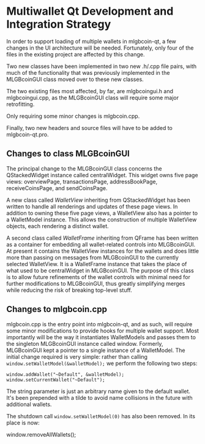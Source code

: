 Multiwallet Qt Development and Integration Strategy
===================================================

In order to support loading of multiple wallets in mlgbcoin-qt, a few changes in the UI architecture will be needed.
Fortunately, only four of the files in the existing project are affected by this change.

Two new classes have been implemented in two new .h/.cpp file pairs, with much of the functionality that was previously
implemented in the MLGBcoinGUI class moved over to these new classes.

The two existing files most affected, by far, are mlgbcoingui.h and mlgbcoingui.cpp, as the MLGBcoinGUI class will require
some major retrofitting.

Only requiring some minor changes is mlgbcoin.cpp.

Finally, two new headers and source files will have to be added to mlgbcoin-qt.pro.

Changes to class MLGBcoinGUI
---------------------------
The principal change to the MLGBcoinGUI class concerns the QStackedWidget instance called centralWidget.
This widget owns five page views: overviewPage, transactionsPage, addressBookPage, receiveCoinsPage, and sendCoinsPage.

A new class called *WalletView* inheriting from QStackedWidget has been written to handle all renderings and updates of
these page views. In addition to owning these five page views, a WalletView also has a pointer to a WalletModel instance.
This allows the construction of multiple WalletView objects, each rendering a distinct wallet.

A second class called *WalletFrame* inheriting from QFrame has been written as a container for embedding all wallet-related
controls into MLGBcoinGUI. At present it contains the WalletView instances for the wallets and does little more than passing on messages
from MLGBcoinGUI to the currently selected WalletView. It is a WalletFrame instance
that takes the place of what used to be centralWidget in MLGBcoinGUI. The purpose of this class is to allow future
refinements of the wallet controls with minimal need for further modifications to MLGBcoinGUI, thus greatly simplifying
merges while reducing the risk of breaking top-level stuff.

Changes to mlgbcoin.cpp
----------------------
mlgbcoin.cpp is the entry point into mlgbcoin-qt, and as such, will require some minor modifications to provide hooks for
multiple wallet support. Most importantly will be the way it instantiates WalletModels and passes them to the
singleton MLGBcoinGUI instance called window. Formerly, MLGBcoinGUI kept a pointer to a single instance of a WalletModel.
The initial change required is very simple: rather than calling `window.setWalletModel(&walletModel);` we perform the
following two steps:

	window.addWallet("~Default", &walletModel);
	window.setCurrentWallet("~Default");

The string parameter is just an arbitrary name given to the default wallet. It's been prepended with a tilde to avoid name collisions in the future with additional wallets.

The shutdown call `window.setWalletModel(0)` has also been removed. In its place is now:

window.removeAllWallets();
